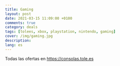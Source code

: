 ```yaml
---
title: Gaming
layout: post
date: 2021-03-15 11:09:00 +0100
comments: true
category: deals
tags: [tolees, xbox, playstation, nintendo, gaming]
cover: /img/gaming.jpg
description:
lang: es
---
```


Todas las ofertas en <https://consolas.tole.es>

